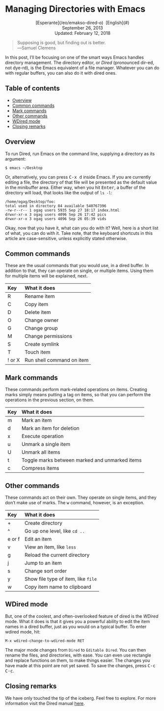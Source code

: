 Managing Directories with Emacs
===============================

<center>[Esperante](/eo/emakso-dired-o)  [English](#)</center>
<center>September 26, 2013</center>
<center>Updated: February 12, 2018</center>

>Supposing is good, but finding out is better.<br>
>―Samuel Clemens

In this post, I’ll be focusing on one of the smart ways Emacs handles directory management. The
directory editor, or _Dired_ (pronounced dir-ed, not dye-rd), is the Emacs equivalent of
a file manager. Whatever you can do with regular buffers, you can also do it with dired ones.


Table of contents
-----------------

- [Overview](#overview)
- [Common commands](#commoncommands)
- [Mark commands](#markcommands)
- [Other commands](#othercommands)
- [WDired mode](#wdired)
- [Closing remarks](#closing)


<a name="overview"></a> Overview
--------------------------------

To run Dired, run Emacs on the command line, supplying a directory as its argument:

    $ emacs ~/Desktop

Or, alternatively, you can press <kbd>C-x d</kbd> inside Emacs. If you are currently editing a file,
the directory of that file will be presented as the default value in the minibuffer area. Either
way, when you hit <kbd>Enter</kbd>, a buffer of the directory will load, that looks like the output
of `ls -l`:

```
/home/ogag/Desktop/foo:
total used in directory 84 available 540767396
-rw-r--r-- 1 ogag users 5935 Sep 27 18:17 index.html
drwxr-xr-x 3 ogag users 4096 Sep 26 17:42 pics
drwxr-xr-x 3 ogag users 4096 Sep 26 05:39 vids
```

Okay, now that you have it, what can you do with it? Well, here is a short list of what, you can do
with it. Take note, that the keyboard shortcuts in this article are case-sensitive, unless
explicitly stated otherwise.


<a name="commoncommands"></a> Common commands
---------------------------------------------

These are the usual commands that you would use, in a dired buffer. In addition to that, they can
operate on single, or multiple items. Using them for multiple items will be explained, next.

| Key     | What it does              |
| :------ | :------------------------ |
| R       | Rename item               |
| C       | Copy item                 |
| D       | Delete item               |
| O       | Change owner              |
| G       | Change group              |
| M       | Change permissions        |
| S       | Create symlink            |
| T       | Touch item                |
| ! or X  | Run shell command on item |


<a name="markcommands"></a> Mark commands
-----------------------------------------

These commands perform mark-related operations on items. Creating marks simply means putting a tag
on items, so that you can perform the operations in the previous section, on them.

| Key | What it does                                     |
| :-- | :----------------------------------------------- |
| m   | Mark an item                                     |
| d   | Mark an item for deletion                        |
| x   | Execute operation                                |
| u   | Unmark a single item                             |
| U   | Unmark all items                                 |
| t   | Toggle marks between marked and unmarked items   |
| c   | Compress items                                   |


<a name="othercommands"></a> Other commands
-------------------------------------------

These commands act on their own. They operate on single items, and they don’t make use of marks. The
<kbd>w</kbd> command, however, is an exception.

| Key     | What it does                            |
| :------ | :-------------------------------------- |
| +       | Create directory                        |
| ^       | Go up one level, like `cd ..`           |
| e or f  | Edit an item                            |
| v       | View an item, like `less`               |
| g       | Reload the current directory            |
| j       | Jump to an item                         |
| s       | Change sort order                       |
| y       | Show file type of item, like `file`     |
| w       | Copy item name to clipboard             |


<a name="wdired"></a> WDired mode
---------------------------------

But, one of the coolest, and often-overlooked feature of dired is the _WDired_ mode. What it does
is that it gives you a powerful ability to edit the item names in a dired buffer, just as you would
on a typical buffer. To enter wdired mode, hit:

    M-x wdired-change-to-wdired-mode RET

The major mode changes from `Dired` to `Editable Dired`. You can then rename the files, and
directories, with ease. You can even use rectangle and replace functions on them, to make things
easier. The changes you have made at this point are not yet saved. To save the changes, press
<kbd>C-c C-c</kbd>.


<a name="closing"></a> Closing remarks
--------------------------------------

We have only touched the tip of the iceberg. Feel free to explore. For more information visit the
Dired manual [here](https://www.gnu.org/software/emacs/manual/html_node/emacs/Dired.html).
